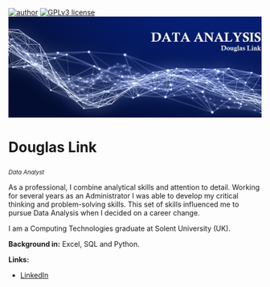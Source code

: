 [![author](https://img.shields.io/badge/author-DougLink-red.svg)](https://www.linkedin.com/in/douglas-dezordi-link-813b86170/) [![GPLv3 license](https://img.shields.io/badge/License-GPLv3-blue.svg)](http://perso.crans.org/besson/LICENSE.html)
  <img src="DA banner.jpg" >
</p>

# Douglas Link
<sub>*Data Analyst*</sub>

As a professional, I combine analytical skills and attention to detail. Working for several years as an Administrator I was able to develop my critical thinking and problem-solving skills. This set of skills influenced me to pursue Data Analysis when I decided on a career change.

I am a Computing Technologies graduate at Solent University (UK).

**Background in:** Excel, SQL and Python. 

**Links:**
* [LinkedIn](https://bit.ly/3pjKRMo)
